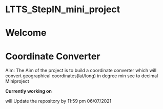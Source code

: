 # LTTS_StepIN_mini_project
# Welcome
# Coordinate Converter 
Aim: The Aim of the project is to build a coordinate converter which will convert geographical coordinates(lat/long) in degree min sec to decimal 
Miniproject


**Currently working on**

will Update the repository by 11:59 pm 06/07/2021
